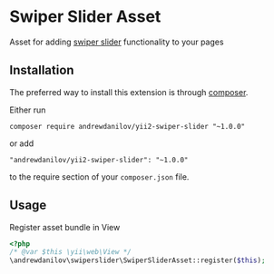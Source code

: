 Swiper Slider Asset
===================
Asset for adding [swiper slider](https://github.com/nolimits4web/swiper) functionality to your pages

Installation
------------

The preferred way to install this extension is through [composer](http://getcomposer.org/download/).

Either run

```
composer require andrewdanilov/yii2-swiper-slider "~1.0.0"
```

or add

```
"andrewdanilov/yii2-swiper-slider": "~1.0.0"
```

to the require section of your `composer.json` file.


Usage
-----

Register asset bundle in View

```php
<?php
/* @var $this \yii\web\View */
\andrewdanilov\swiperslider\SwiperSliderAsset::register($this);
```
